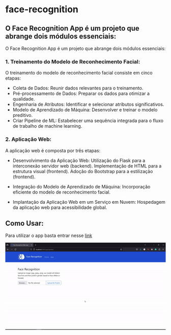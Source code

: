 # face-recognition

## O Face Recognition App é um projeto que abrange dois módulos essenciais:

O Face Recognition App é um projeto que abrange dois módulos essenciais:

### 1. Treinamento do Modelo de Reconhecimento Facial:
O treinamento do modelo de reconhecimento facial consiste em cinco etapas:


* Coleta de Dados: Reunir dados relevantes para o treinamento.
* Pré-processamento de Dados: Preparar os dados para otimizar a qualidade.
* Engenharia de Atributos: Identificar e selecionar atributos significativos.
* Modelo de Aprendizado de Máquina: Desenvolver e treinar o modelo preditivo.
* Criar Pipeline de ML: Estabelecer uma sequência integrada para o fluxo de trabalho de machine learning.

### 2. Aplicação Web:
A aplicação web é composta por três etapas:

* Desenvolvimento da Aplicação Web: Utilização do Flask para a interconexão servidor web (backend). Implementação de HTML para a estrutura visual (frontend). Adoção do Bootstrap para a estilização (frontend).

* Integração do Modelo de Aprendizado de Máquina: Incorporação eficiente do modelo de reconhecimento facial.

* Implantação da Aplicação Web em um Serviço em Nuvem: Hospedagem da aplicação web para acessibilidade global.

## Como Usar:

Para utilizar o app basta entrar nesse [link](https://face-recognition-web-app-royh.onrender.com)




![Alt text](static/images/app_tutorial_gif.gif)
